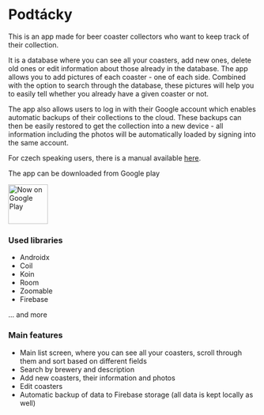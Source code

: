 # Podtácky

This is an app made for beer coaster collectors who want to keep track of their collection.

It is a database where you can see all your coasters, add new ones, delete old ones or edit information about those already in the database. 
The app allows you to add pictures of each coaster - one of each side. 
Combined with the option to search through the database, these pictures will help you to easily tell whether you already have a given coaster or not.

The app also allows users to log in with their Google account which enables automatic backups of their collections to the cloud. These backups can then be easily restored to get the collection into a new device - all information including the photos will be automatically loaded by signing into the same account.

For czech speaking users, there is a manual available [here](https://github.com/tonda2/Podtacky/blob/master/navod.pdf).

The app can be downloaded from Google play

[<img alt='Now on Google Play' height="80px" src='https://play.google.com/intl/en_us/badges/static/images/badges/en_badge_web_generic.png'/>](https://play.google.com/store/apps/details?id=cz.tonda2.podtacky)

### Used libraries
- Androidx
- Coil
- Koin
- Room
- Zoomable
- Firebase
  
... and more

### Main features
- Main list screen, where you can see all your coasters, scroll through them and sort based on different fields
- Search by brewery and description
- Add new coasters, their information and photos
- Edit coasters
- Automatic backup of data to Firebase storage (all data is kept locally as well)
